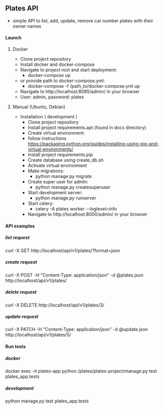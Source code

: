 ## Plates API

- simple API to list, add, update, remove car number plates with their owner names

#### Launch
	
1. Docker
	+ Clone project repository
	+ Install docker and docker-compose
	+ Navigate to project root and start deployment: 
	  + docker-compose up
	+ or provide path to docker-compose.yml:
	  + docker-compose -f /path_to/docker-compose.yml up
    + Navigate to http://localhost:8085/admin/ in your browser
    + User: admin, password: plates

2. Manual (Ubuntu, Debian)
	+ Installation ( development )
	  + Clone project repository
	  + Install project requirements.apt (found in docs directory)
	  + Create virtual environment:
	  + follow instructions https://packaging.python.org/guides/installing-using-pip-and-virtual-environments/
      + Install project requirements.pip
	  + Create database using create_db.sh
	  + Activate virtual environment
	  + Make migrations:
	    + python manage.py migrate 
	  + Create super user for admin:
	    + python manage.py createsuperuser
	  + Start development server:
	    + python manage.py runserver
	  + Start celery:
	    + celery -A plates worker --loglevel=info 
	  + Navigate to http://localhost:8000/admin/ in your browser

#### API examples

##### list request
curl -X GET http://localhost/api/v1/plates/?format=json
##### create request
curl -X POST -H "Content-Type: application/json" -d @plates.json http://localhost/api/v1/plates/
##### delete request
curl -X DELETE http://localhost/api/v1/plates/3/
##### update request
curl -X PATCH -H "Content-Type: application/json" -d @update.json http://localhost/api/v1/plates/5/

#### Run tests
##### docker
docker exec -it plates-app python /plates/plates-project/manage.py test plates_app.tests
##### development
python manage.py test plates_app.tests

    